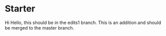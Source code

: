 # Starter

Hi Hello, this should be in the edits1 branch.
This is an addition and should be merged to the master branch.
